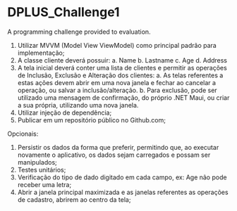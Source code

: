 # DPLUS_Challenge1
A programming challenge provided to evaluation.

1. Utilizar MVVM (Model View ViewModel) como principal padrão para implementação;
2. A classe cliente deverá possuir:
a. Name
b. Lastname
c. Age
d. Address
3. A tela inicial deverá conter uma lista de clientes e permitir as operações de Inclusão,
Exclusão e Alteração dos clientes:
a. As telas referentes a estas ações devem abrir em uma nova janela e fechar ao
cancelar a operação, ou salvar a inclusão/alteração.
b. Para exclusão, pode ser utilizado uma mensagem de confirmação, do próprio
.NET Maui, ou criar a sua própria, utilizando uma nova janela.
4. Utilizar injeção de dependência;
5. Publicar em um repositório público no Github.com;

Opcionais:
1. Persistir os dados da forma que preferir, permitindo que, ao executar novamente o
aplicativo, os dados sejam carregados e possam ser manipulados;
2. Testes unitários;
3. Verificação do tipo de dado digitado em cada campo, ex: Age não pode receber uma
letra;
4. Abrir a janela principal maximizada e as janelas referentes as operações de cadastro,
abrirem ao centro da tela;

